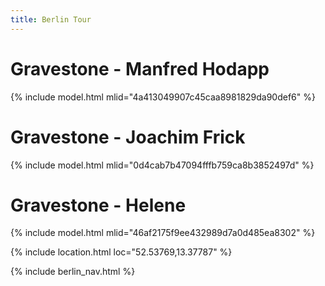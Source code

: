 ```yaml
---
title: Berlin Tour
---
```


# Gravestone - Manfred Hodapp

{% include model.html mlid="4a413049907c45caa8981829da90def6" %}

# Gravestone - Joachim Frick

{% include model.html mlid="0d4cab7b47094fffb759ca8b3852497d" %}

# Gravestone - Helene

{% include model.html mlid="46af2175f9ee432989d7a0d485ea8302" %}

{% include location.html loc="52.53769,13.37787" %}

{% include berlin_nav.html %}

